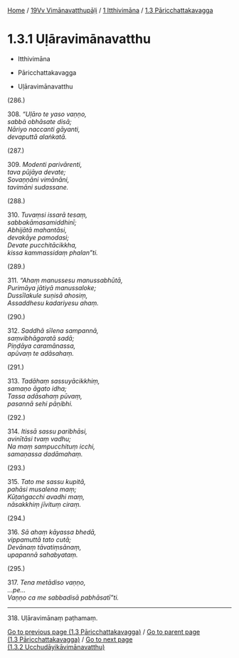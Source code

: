 
[Home](/) / [19Vv Vimānavatthupāḷi](../...md) / [1 Itthivimāna](...md) / [1.3 Pāricchattakavagga](../19Vv/1/1.3.md)

# 1.3.1 Uḷāravimānavatthu

* Itthivimāna

* Pāricchattakavagga

* Uḷāravimānavatthu

(286.)

308\. _“Uḷāro te yaso vaṇṇo,_  
_sabbā obhāsate disā;_  
_Nāriyo naccanti gāyanti,_  
_devaputtā alaṅkatā._  


(287.)

309\. _Modenti parivārenti,_  
_tava pūjāya devate;_  
_Sovaṇṇāni vimānāni,_  
_tavimāni sudassane._  


(288.)

310\. _Tuvaṃsi issarā tesaṃ,_  
_sabbakāmasamiddhinī;_  
_Abhijātā mahantāsi,_  
_devakāye pamodasi;_  
_Devate pucchitācikkha,_  
_kissa kammassidaṃ phalan”ti._  


(289.)

311\. _“Ahaṃ manussesu manussabhūtā,_  
_Purimāya jātiyā manussaloke;_  
_Dussīlakule suṇisā ahosiṃ,_  
_Assaddhesu kadariyesu ahaṃ._  


(290.)

312\. _Saddhā sīlena sampannā,_  
_saṃvibhāgaratā sadā;_  
_Piṇḍāya caramānassa,_  
_apūvaṃ te adāsahaṃ._  


(291.)

313\. _Tadāhaṃ sassuyācikkhiṃ,_  
_samaṇo āgato idha;_  
_Tassa adāsahaṃ pūvaṃ,_  
_pasannā sehi pāṇibhi._  


(292.)

314\. _Itissā sassu paribhāsi,_  
_avinītāsi tvaṃ vadhu;_  
_Na maṃ sampucchituṃ icchi,_  
_samaṇassa dadāmahaṃ._  


(293.)

315\. _Tato me sassu kupitā,_  
_pahāsi musalena maṃ;_  
_Kūṭaṅgacchi avadhi maṃ,_  
_nāsakkhiṃ jīvituṃ ciraṃ._  


(294.)

316\. _Sā ahaṃ kāyassa bhedā,_  
_vippamuttā tato cutā;_  
_Devānaṃ tāvatiṃsānaṃ,_  
_upapannā sahabyataṃ._  


(295.)

317\. _Tena metādiso vaṇṇo,_  
_…pe…_  
_Vaṇṇo ca me sabbadisā pabhāsatī”ti._  


---

318\. Uḷāravimānaṃ paṭhamaṃ.



[Go to previous page (1.3 Pāricchattakavagga)](../19Vv/1/1.3.md) / [Go to parent page (1.3 Pāricchattakavagga)](../19Vv/1/1.3.md) / [Go to next page (1.3.2 Ucchudāyikāvimānavatthu)](1.3.2.md)


